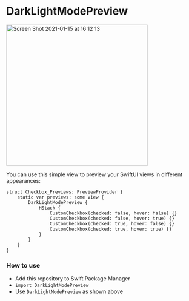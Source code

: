 # DarkLightModePreview

<img width="373" alt="Screen Shot 2021-01-15 at 16 12 13" src="https://user-images.githubusercontent.com/121539/104793037-98a94980-5755-11eb-9f3c-24e64eae0af1.png">

You can use this simple view to preview your SwiftUI views in different appearances:

```
struct Checkbox_Previews: PreviewProvider {
    static var previews: some View {
        DarkLightModePreview {
            HStack {
                CustomCheckbox(checked: false, hover: false) {}
                CustomCheckbox(checked: false, hover: true) {}
                CustomCheckbox(checked: true, hover: false) {}
                CustomCheckbox(checked: true, hover: true) {}
            }
        }
    }
}

```

### How to use
- Add this repository to Swift Package Manager
- `import DarkLightModePreview`
- Use `DarkLightModePreview` as shown above
